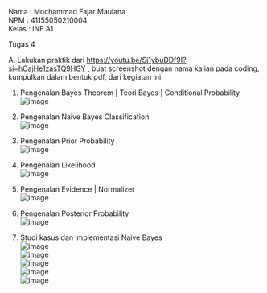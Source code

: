 Nama : Mochammad Fajar Maulana <br>
NPM  : 41155050210004 <br>
Kelas : INF A1 <br>

Tugas 4

A.	Lakukan praktik dari https://youtu.be/Sj1ybuDDf9I?si=hCajHe1zasTQ9HGY , buat screenshot dengan nama kalian pada coding, kumpulkan dalam bentuk pdf, dari kegiatan ini:
1.	Pengenalan Bayes Theorem | Teori Bayes | Conditional Probability <br>
 ![image](https://github.com/user-attachments/assets/52214fbe-d227-468a-bf37-7ab18c2cf006) <br>

2.	Pengenalan Naive Bayes Classification <br>
 ![image](https://github.com/user-attachments/assets/a5205dbd-d0a1-448c-8a8c-2ea4626b5b5c) <br>

3.	Pengenalan Prior Probability <br>
 ![image](https://github.com/user-attachments/assets/db1ca75f-102d-4a4a-9add-48f2c6c7767c) <br>

4.	Pengenalan Likelihood <br>
 ![image](https://github.com/user-attachments/assets/ea257c27-f083-472d-a66f-3a14a997c6f7) <br>

5.	Pengenalan Evidence | Normalizer <br>
 ![image](https://github.com/user-attachments/assets/59c5d95b-d6d7-47df-ac18-48e1289a3c1e) <br>

6.	Pengenalan Posterior Probability <br>
 ![image](https://github.com/user-attachments/assets/887fc987-1da4-4900-83f7-25b1b40e56f5) <br>

7.	Studi kasus dan implementasi Naive Bayes <br>
 ![image](https://github.com/user-attachments/assets/2d2e0f69-8755-48fc-93e0-040ecfdfbebe) <br>
 ![image](https://github.com/user-attachments/assets/4f37da2d-18fc-411f-9a6d-520c00412cf7) <br>
 ![image](https://github.com/user-attachments/assets/cbaaa8a0-204c-47c7-b826-91139c26765f) <br>
 ![image](https://github.com/user-attachments/assets/37bf538e-dde8-4efc-bb15-3b042c85b884) <br>
 ![image](https://github.com/user-attachments/assets/183c8522-9dfc-4bb6-8a1c-ece97437c858)

